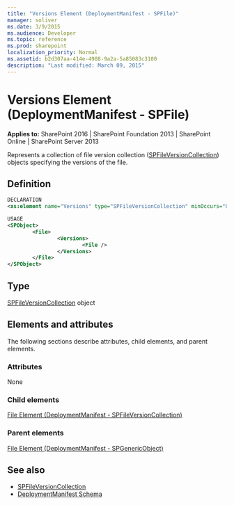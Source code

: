 ```yaml
---
title: "Versions Element (DeploymentManifest - SPFile)"
manager: soliver
ms.date: 3/9/2015
ms.audience: Developer
ms.topic: reference
ms.prod: sharepoint
localization_priority: Normal
ms.assetid: b2d307aa-414e-4988-9a2a-5a85083c3100
description: "Last modified: March 09, 2015"
---
```


# Versions Element (DeploymentManifest - SPFile)

**Applies to:** SharePoint 2016 | SharePoint Foundation 2013 | SharePoint Online | SharePoint Server 2013 
  
Represents a collection of file version collection ([SPFileVersionCollection](https://msdn.microsoft.com/library/Microsoft.SharePoint.SPFileVersionCollection.aspx)) objects specifying the versions of the file. 

## Definition

```XML
DECLARATION
<xs:element name="Versions" type="SPFileVersionCollection" minOccurs="0" maxOccurs="1" />

USAGE
<SPObject>
        <File>
                <Versions>
                        <File />
                </Versions>
        </File>
</SPObject>

```

## Type

[SPFileVersionCollection](https://msdn.microsoft.com/library/Microsoft.SharePoint.SPFileVersionCollection.aspx) object 
  
## Elements and attributes

The following sections describe attributes, child elements, and parent elements.

### Attributes

None
   
### Child elements

[File Element (DeploymentManifest - SPFileVersionCollection)](file-element-deploymentmanifestspfileversioncollection.md)
   
### Parent elements

[File Element (DeploymentManifest - SPGenericObject)](file-element-deploymentmanifestspgenericobject.md)
   
## See also

- [SPFileVersionCollection](https://msdn.microsoft.com/library/Microsoft.SharePoint.SPFileVersionCollection.aspx)
- [DeploymentManifest Schema](deploymentmanifest-schema.md)

